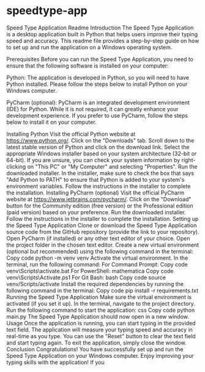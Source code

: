 # speedtype-app
Speed Type Application Readme
Introduction
The Speed Type Application is a desktop application built in Python that helps users improve their typing speed and accuracy. This readme file provides a step-by-step guide on how to set up and run the application on a Windows operating system.

Prerequisites
Before you can run the Speed Type Application, you need to ensure that the following software is installed on your computer:

Python: The application is developed in Python, so you will need to have Python installed. Please follow the steps below to install Python on your Windows computer.

PyCharm (optional): PyCharm is an integrated development environment (IDE) for Python. While it is not required, it can greatly enhance your development experience. If you prefer to use PyCharm, follow the steps below to install it on your computer.

Installing Python
Visit the official Python website at https://www.python.org/.
Click on the "Downloads" tab.
Scroll down to the latest stable version of Python and click on the download link.
Select the appropriate Windows installer based on your system architecture (32-bit or 64-bit). If you are unsure, you can check your system information by right-clicking on "This PC" or "My Computer" and selecting "Properties".
Run the downloaded installer.
In the installer, make sure to check the box that says "Add Python to PATH" to ensure that Python is added to your system's environment variables.
Follow the instructions in the installer to complete the installation.
Installing PyCharm (optional)
Visit the official PyCharm website at https://www.jetbrains.com/pycharm/.
Click on the "Download" button for the Community edition (free version) or the Professional edition (paid version) based on your preference.
Run the downloaded installer.
Follow the instructions in the installer to complete the installation.
Setting up the Speed Type Application
Clone or download the Speed Type Application source code from the GitHub repository (provide the link to your repository).
Open PyCharm (if installed) or any other text editor of your choice.
Open the project folder in the chosen text editor.
Create a new virtual environment (optional but recommended) using the following command in the terminal:
Copy code
python -m venv venv
Activate the virtual environment. In the terminal, run the following command:
For Command Prompt:
Copy code
venv\Scripts\activate.bat
For PowerShell:
mathematica
Copy code
venv\Scripts\Activate.ps1
For Git Bash:
bash
Copy code
source venv/Scripts/activate
Install the required dependencies by running the following command in the terminal:
Copy code
pip install -r requirements.txt
Running the Speed Type Application
Make sure the virtual environment is activated (if you set it up).
In the terminal, navigate to the project directory.
Run the following command to start the application:
css
Copy code
python main.py
The Speed Type Application should now open in a new window.
Usage
Once the application is running, you can start typing in the provided text field.
The application will measure your typing speed and accuracy in real-time as you type.
You can use the "Reset" button to clear the text field and start typing again.
To exit the application, simply close the window.
Conclusion
Congratulations! You have successfully set up and run the Speed Type Application on your Windows computer. Enjoy improving your typing skills with the application! If you




